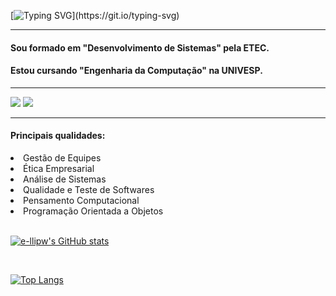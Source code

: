 <!-- README Utilizado no perfil do GitHub -->
[![Typing SVG](https://readme-typing-svg.demolab.com?font=Fira+Code&duration=2000&pause=1000&color=752CDB&random=false&width=550&lines=Ol%C3%A1%2C+sou+o+Ellias.+Bem-vindo+ao+meu+GitHub!)](https://git.io/typing-svg)
<hr>
<h4> Sou formado em "Desenvolvimento de Sistemas" pela ETEC. </h3>
<h4> Estou cursando "Engenharia da Computação" na UNIVESP. </h3>
<hr>

<a href="https://instagram.com/_ellipa" target="_blank"><img src="https://img.shields.io/badge/-Instagram-%23E4405F?style=for-the-badge&logo=instagram&logoColor=white" target="_blank"></a>
<a href="https://linkedin.com/in/ellias-santos" target="_blank"><img src="https://img.shields.io/badge/LinkedIn-0077B5?style=for-the-badge&logo=linkedin&logoColor=white" target="_blank"></a>

<hr>
<h4> Principais qualidades: </h4>
<li> Gestão de Equipes </li>
<li> Ética Empresarial </li>
<li> Análise de Sistemas </li>
<li> Qualidade e Teste de Softwares </li>
<li> Pensamento Computacional </li>
<li> Programação Orientada a Objetos </li>

<br>

[![e-llipw's GitHub stats](https://github-readme-stats.vercel.app/api?username=e-llipw&show_icons=true&theme=transparent)](https://github.com/e-llipw)

<br>

[![Top Langs](https://github-readme-stats.vercel.app/api/top-langs/?username=e-llipw&theme=transparent)](https://github.com/e-llipw)
